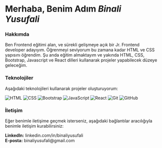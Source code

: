 <!--
### Hi there 👋


**Binaliyusufali/Binaliyusufali** is a ✨ _special_ ✨ repository because its `README.md` (this file) appears on your GitHub profile.

Here are some ideas to get you started:

- 🔭 I’m currently working on ...
- 🌱 I’m currently learning ...
- 👯 I’m looking to collaborate on ...
- 🤔 I’m looking for help with ...
- 💬 Ask me about ...
- 📫 How to reach me: ...
- 😄 Pronouns: ...
- ⚡ Fun fact: ...
-->
<h1> Merhaba, Benim Adım <i>Binali Yusufali </i> </h1>

<h3> Hakkımda </h3>
<p>Ben Frontend eğitimi alan, ve sürekli gelişmeye açık bir Jr. Frontend developer adayıyım. Öğrenmeyi seviyorum bu zamana kadar  HTML ve CSS yapısını öğrendim. Şu anda eğitim almaktayım ve yakında HTML, CSS, Bootstrap, Javascript ve React dilleri kullanarak projeler yapabilecek düzeye geleceğim.</p>
<!--
Proje Örnekleri
Proje 1: [Proje açıklaması buraya yazılabilir.]
Proje 2: [Proje açıklaması buraya yazılabilir.]
Proje 3: [Proje açıklaması buraya yazılabilir.]
-->
<h3>Teknolojiler</h3>
<p>Aşağıdaki teknolojileri kullanarak projeler oluşturuyorum:</p>

<p> 
<img src="https://img.shields.io/badge/-HTML-E34F26?style=flat-square&logo=html5&logoColor=white" alt="HTML">
<img src="https://img.shields.io/badge/-CSS-1572B6?style=flat-square&logo=css3&logoColor=white" alt="CSS">
<img src="https://img.shields.io/badge/-Bootstrap-563D7C?style=flat-square&logo=bootstrap&logoColor=white" alt="Bootstrap">
<img src="https://img.shields.io/badge/-JavaScript-F7DF1E?style=flat-square&logo=javascript&logoColor=black" alt="JavaScript">
<img src="https://img.shields.io/badge/-React-61DAFB?style=flat-square&logo=react&logoColor=black" alt="React">
<img src="https://img.shields.io/badge/-Git-F05032?style=flat-square&logo=git&logoColor=white" alt="Git">
<img src="https://img.shields.io/badge/-GitHub-181717?style=flat-square&logo=github&logoColor=white" alt="GitHub">
</p>

<h3>İletişim</h3>
<p>Eğer benimle iletişime geçmek isterseniz, aşağıdaki bağlantılar aracılığıyla benimle iletişim kurabilirsiniz:</p>

<p>
  <b>LinkedIn:</b> linkedin.com/in/binaliyusufali
 <br>
  <b>E-posta:</b> binaliyusufali@gmail.com
</p>
